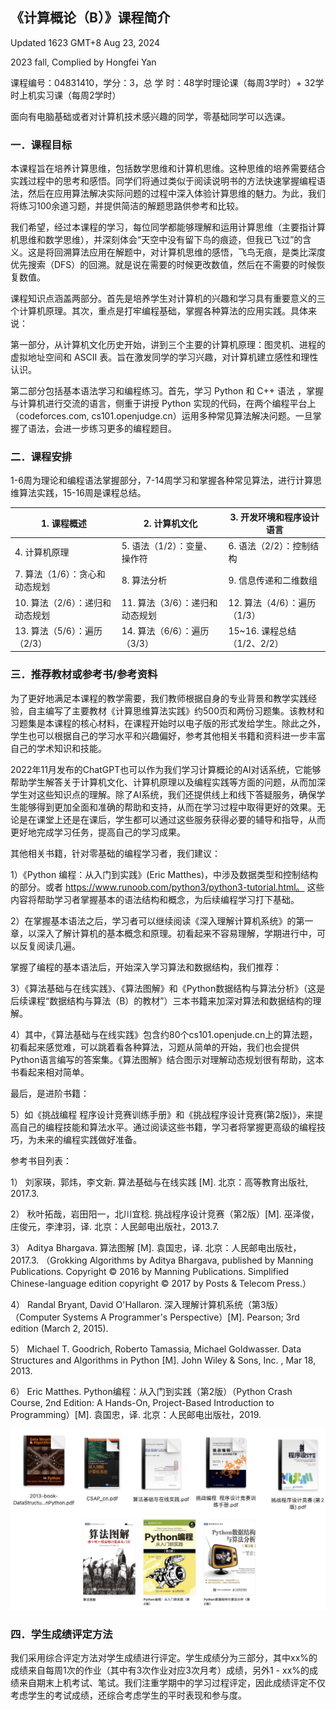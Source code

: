 ## 《计算概论（B）》课程简介

Updated 1623 GMT+8 Aug 23, 2024				

2023 fall, Complied by Hongfei Yan

课程编号：04831410，学分：3，总 学 时：48学时理论课（每周3学时）+ 32学时上机实习课（每周2学时）

面向有电脑基础或者对计算机技术感兴趣的同学，零基础同学可以选课。

### 一．课程目标

本课程旨在培养计算思维，包括数学思维和计算机思维。这种思维的培养需要结合实践过程中的思考和感悟。同学们将通过类似于阅读说明书的方法快速掌握编程语法，然后在应用算法解决实际问题的过程中深入体验计算思维的魅力。为此，我们将练习100余道习题，并提供简洁的解题思路供参考和比较。

我们希望，经过本课程的学习，每位同学都能够理解和运用计算思维（主要指计算机思维和数学思维），并深刻体会“天空中没有留下鸟的痕迹，但我已飞过”的含义。这是将回溯算法应用在解题中，对计算机思维的感悟，飞鸟无痕，是类比深度优先搜索（DFS）的回溯。就是说在需要的时候更改数值，然后在不需要的时候恢复数值。

课程知识点涵盖两部分。首先是培养学生对计算机的兴趣和学习具有重要意义的三个计算机原理。其次，重点是打牢编程基础，掌握各种算法的应用实践。具体来说：

第一部分，从计算机文化历史开始，讲到三个主要的计算机原理：图灵机、进程的虚拟地址空间和 ASCII 表。旨在激发同学的学习兴趣，对计算机建立感性和理性认识。

第二部分包括基本语法学习和编程练习。首先，学习 Python 和 C++ 语法 ，掌握与计算机进行交流的语言，侧重于讲授 Python 实现的代码，在两个编程平台上（codeforces.com, cs101.openjudge.cn）运用多种常见算法解决问题。一旦掌握了语法，会进一步练习更多的编程题目。

### 二．课程安排

1-6周为理论和编程语法掌握部分，7-14周学习和掌握各种常见算法，进行计算思维算法实践，15-16周是课程总结。

| 1. 课程概述                     | 2. 计算机文化                   | 3. 开发环境和程序设计语言    |
| ------------------------------- | ------------------------------- | ---------------------------- |
| 4. 计算机原理                   | 5. 语法（1/2）：变量、操作符    | 6. 语法（2/2）：控制结构     |
| 7. 算法（1/6）：贪心和动态规划  | 8. 算法分析                     | 9. 信息传递和二维数组        |
| 10. 算法（2/6）：递归和动态规划 | 11. 算法（3/6）：递归和动态规划 | 12. 算法（4/6）：遍历（1/3） |
| 13. 算法（5/6）：遍历（2/3）    | 14. 算法（6/6）：遍历（3/3）    | 15~16. 课程总结（1/2、2/2）  |

### 三．推荐教材或参考书/参考资料

为了更好地满足本课程的教学需要，我们教师根据自身的专业背景和教学实践经验，自主编写了主要教材《计算思维算法实践》约500页和两份习题集。该教材和习题集是本课程的核心材料，在课程开始时以电子版的形式发给学生。除此之外，学生也可以根据自己的学习水平和兴趣偏好，参考其他相关书籍和资料进一步丰富自己的学术知识和技能。

2022年11月发布的ChatGPT也可以作为我们学习计算概论的AI对话系统，它能够帮助学生解答关于计算机文化、计算机原理以及编程实践等方面的问题，从而加深学生对这些知识点的理解。除了AI系统，我们还提供线上和线下答疑服务，确保学生能够得到更加全面和准确的帮助和支持，从而在学习过程中取得更好的效果。无论是在课堂上还是在课后，学生都可以通过这些服务获得必要的辅导和指导，从而更好地完成学习任务，提高自己的学习成果。

其他相关书籍，针对零基础的编程学习者，我们建议：

1）《Python 编程：从入门到实践》(Eric Matthes)，中涉及数据类型和控制结构的部分。或者 https://www.runoob.com/python3/python3-tutorial.html。 这些内容将帮助学习者掌握基本的语法结构和概念，为后续编程学习打下基础。

2）在掌握基本语法之后，学习者可以继续阅读《深入理解计算机系统》的第一章，以深入了解计算机的基本概念和原理。初看起来不容易理解，学期进行中，可以反复阅读几遍。

掌握了编程的基本语法后，开始深入学习算法和数据结构，我们推荐：

3）《算法基础与在线实践》、《算法图解》和《Python数据结构与算法分析》（这是后续课程“数据结构与算法（B）的教材”）三本书籍来加深对算法和数据结构的理解。

4）其中，《算法基础与在线实践》包含约80个cs101.openjude.cn上的算法题，初看起来感觉难，可以跳着看各种算法，习题从简单的开始，我们也会提供Python语言编写的答案集。《算法图解》结合图示对理解动态规划很有帮助，这本书看起来相对简单。

最后，是进阶书籍：

5）如《挑战编程 程序设计竞赛训练手册》和《挑战程序设计竞赛(第2版)》，来提高自己的编程技能和算法水平。通过阅读这些书籍，学习者将掌握更高级的编程技巧，为未来的编程实践做好准备。

 

参考书目列表：

1） 刘家瑛，郭炜，李文新. 算法基础与在线实践 [M]. 北京：高等教育出版社, 2017.3. 

2） 秋叶拓哉，岩田阳一，北川宜稔. 挑战程序设计竞赛（第2版）[M]. 巫泽俊，庄俊元，李津羽，译. 北京：人民邮电出版社，2013.7.

3） Aditya Bhargava. 算法图解 [M]. 袁国忠，译. 北京：人民邮电出版社，2017.3. （Grokking Algorithms by Aditya Bhargava, published by Manning Publications. Copyright © 2016 by Manning Publications. Simplified Chinese-language edition copyright © 2017 by Posts & Telecom Press.）

4） Randal Bryant, David O'Hallaron. 深入理解计算机系统（第3版）（Computer Systems A Programmer's Perspective）[M]. Pearson; 3rd edition (March 2, 2015).

5） Michael T. Goodrich, Roberto Tamassia, Michael Goldwasser. Data Structures and Algorithms in Python [M]. John Wiley & Sons, Inc. , Mar 18, 2013.

6） Eric Matthes. Python编程：从入门到实践（第2版）（Python Crash Course, 2nd Edition: A Hands-On, Project-Based Introduction to Programming）[M]. 袁国忠，译. 北京：人民邮电出版社，2019.

<img src="https://raw.githubusercontent.com/GMyhf/img/main/img/clip_image001.png" alt="img" style="zoom: 50%;" />

### 四．学生成绩评定方法

我们采用综合评定方法对学生成绩进行评定。学生成绩分为三部分，其中xx%的成绩来自每周1次的作业（其中有3次作业对应3次月考）成绩，另外1 - xx%的成绩来自期末上机考试、笔试。我们注重学期中的学习过程评定，因此成绩评定不仅考虑学生的考试成绩，还综合考虑学生的平时表现和参与度。
